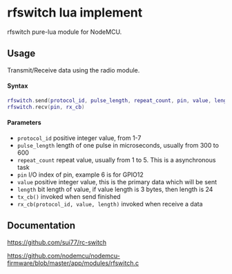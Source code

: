 # rfswitch lua implement
rfswitch pure-lua module for NodeMCU.

## Usage
Transmit/Receive data using the radio module.

#### Syntax

``` Lua
rfswitch.send(protocol_id, pulse_length, repeat_count, pin, value, length, tx_cb)
rfswitch.recv(pin, rx_cb)
```

#### Parameters
* `protocol_id` positive integer value, from 1-7
* `pulse_length` length of one pulse in microseconds, usually from 300 to 600
* `repeat_count` repeat value, usually from 1 to 5. This is a asynchronous task
* `pin` I/O index of pin, example 6 is for GPIO12
* `value` positive integer value, this is the primary data which will be sent
* `length` bit length of value, if value length is 3 bytes, then length is 24
* `tx_cb()` invoked when send finished
* `rx_cb(protocol_id, value, length)` invoked when receive a data

## Documentation
https://github.com/sui77/rc-switch

https://github.com/nodemcu/nodemcu-firmware/blob/master/app/modules/rfswitch.c
